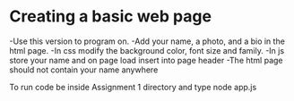# Creating a basic web page
-Use this version to program on.
-Add your name, a photo, and a bio in the html page.
-In css modify the background color, font size and family.
-In js store your name and on page load insert into page header
-The html page should not contain your name anywhere

To run code be inside Assignment 1 directory and type node app.js